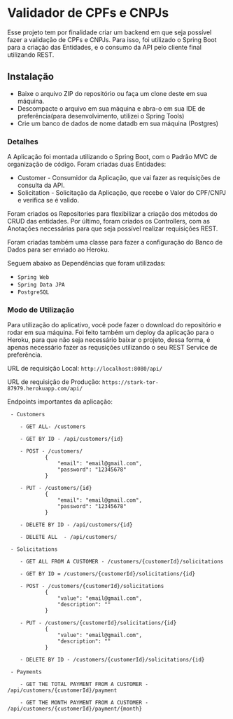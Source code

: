 

# Validador de CPFs e CNPJs

Esse projeto tem por finalidade criar um backend em que seja possível fazer a validação
de CPFs e CNPJs. Para isso, foi utilizado o Spring Boot para a criação das Entidades,
e o consumo da API pelo cliente final utilizando REST.

## Instalação
  - Baixe o arquivo ZIP do repositório ou faça um clone deste em sua máquina.
  - Descompacte o arquivo em sua máquina e abra-o em sua IDE de preferência(para desenvolvimento, utilizei o Spring Tools)
  - Crie um banco de dados de nome datadb em sua máquina (Postgres)

### Detalhes

A Aplicação foi montada utilizando o Spring Boot, com o Padrão MVC de organização de código.
Foram criadas duas Entidades:
  - Customer - Consumidor da Aplicação, que vai fazer as requisições de consulta da API.
  - Solicitation - Solicitação da Aplicação, que recebe o Valor do CPF/CNPJ e verifica se é valido.
  
Foram criados os Repositories para flexibilizar a criação dos métodos do CRUD das entidades.
Por último, foram criados os Controllers, com as Anotações necessárias para que seja possível realizar requisições REST.

Foram criadas também uma classe para fazer a configuração do Banco de Dados para ser enviado ao Heroku.

Seguem abaixo as Dependências que foram utilizadas:

  - ``` Spring Web ```
  - ``` Spring Data JPA ``` 
  - ``` PostgreSQL ```

### Modo de Utilização

Para utilização do aplicativo, você pode fazer o download do repositório e rodar em sua máquina.
Foi feito também um deploy da aplicação para o Heroku, para que não seja necessário baixar o projeto,
dessa forma, é apenas necessário fazer as requsições utilizando o seu REST Service de preferência.

URL de requisição Local: ```http://localhost:8080/api/```

URL de requisição de Produção: ```https://stark-tor-87979.herokuapp.com/api/```

Endpoints importantes da aplicação:
```
 - Customers
 
	- GET ALL- /customers
 
 	- GET BY ID - /api/customers/{id}
	
	- POST - /customers/
			{
				"email": "email@gmail.com",
				"password": "12345678"
			}
	
	- PUT - /customers/{id}
			{
				"email": "email@gmail.com",
				"password": "12345678"
			}
	
	- DELETE BY ID - /api/customers/{id}
	
	- DELETE ALL  - /api/customers/
	
 - Solicitations
 
	- GET ALL FROM A CUSTOMER - /customers/{customerId}/solicitations
	
	- GET BY ID = /customers/{customerId}/solicitations/{id}
	
	- POST - /customers/{customerId}/solicitations
			{
				"value": "email@gmail.com",
				"description": ""
			}
	
	- PUT - /customers/{customerId}/solicitations/{id}
			{
				"value": "email@gmail.com",
				"description": ""
			}

	- DELETE BY ID - /customers/{customerId}/solicitations/{id}
	
 - Payments
 
	- GET THE TOTAL PAYMENT FROM A CUSTOMER - /api/customers/{customerId}/payment
	
	- GET THE MONTH PAYMENT FROM A CUSTOMER - /api/customers/{customerId}/payment/{month}
```



